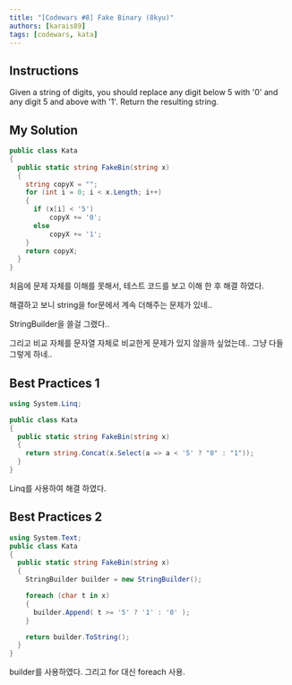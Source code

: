 ```yaml
---
title: "[Codewars #8] Fake Binary (8kyu)"
authors: [karais89]
tags: [codewars, kata]
---
```


## Instructions

Given a string of digits, you should replace any digit below 5 with '0' and any digit 5 and above with '1'. Return the resulting string.

## My Solution

```csharp
public class Kata
{
  public static string FakeBin(string x)
  {
    string copyX = "";
    for (int i = 0; i < x.Length; i++)
    {
      if (x[i] < '5')
          copyX += '0';
      else
          copyX += '1';
    }
    return copyX;
  }
}
```

처음에 문제 자체를 이해를 못해서, 테스트 코드를 보고 이해 한 후 해결 하였다.

해결하고 보니 string을 for문에서 계속 더해주는 문제가 있네..


StringBuilder을 쓸걸 그랬다..

그리고 비교 자체를 문자열 자체로 비교한게 문제가 있지 않을까 싶었는데.. 그냥 다들 그렇게 하네..

## Best Practices 1

```csharp
using System.Linq;

public class Kata
{
  public static string FakeBin(string x)
  {
    return string.Concat(x.Select(a => a < '5' ? "0" : "1"));
  }
}
```

Linq를 사용하여 해결 하였다.

## Best Practices 2

```csharp
using System.Text;
public class Kata
{
  public static string FakeBin(string x)
  {
    StringBuilder builder = new StringBuilder();

    foreach (char t in x)
    {
      builder.Append( t >= '5' ? '1' : '0' );
    }

    return builder.ToString();
  }
}
```

builder를 사용하였다.
그리고 for 대신 foreach 사용.